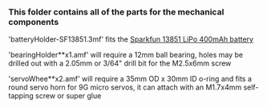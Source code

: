 ### This folder contains all of the parts for the mechanical components

'batteryHolder-SF13851.3mf' fits the [Sparkfun 13851 LiPo 400mAh battery](https://www.sparkfun.com/products/13851)

'bearingHolder**x1.amf' will require a 12mm ball bearing, holes may be drilled out with a 2.05mm or 3/64" drill bit for the M2.5x6mm screw

'servoWhee**x2.amf' will require a 35mm OD x 30mm ID o-ring and fits a round servo horn for 9G micro servos, it can attach with an M1.7x4mm self-tapping screw or super glue
